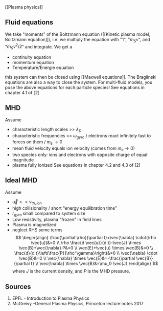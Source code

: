 [[Plasma physics]]


## Fluid equations
We take "moments" of the Boltzmann equation ([[Kinetic plasma model, Boltzmann equation]]), i.e. we multiply the equation with "1", "$m_S v$", and "$m_S v^2/2$" and integrate.
We get a
- continuity equation
- momentum equation
- Temperature/Energie equation

this system can then be closed using [[Maxwell equations]]. 
The Bragiinski equations are also a way to close the system.
For multi-fluid models, you pose the above equations for each particle species!
See equations in chapter 4.1 of [2]


## MHD
Assume
- characteristic length scales >> $\lambda_{D}$
- characteristic frequencies << $\omega_{gyro}$ / electrons react infinitely fast to forces on them / $m_e \to 0$
- mean fluid velocity equals ion velocity (comes from $m_e\to 0$)
- two species only: ions and electrons with opposite charge of equal magnitude
- plasma fully ionized
See equations in chapter 4.2 and 4.3 of [2]

## Ideal MHD
Assume
- $\vec{u}<<v_{th,ion}$ 
- high collisionality / short "energy equilibration time"
- $r_{gyro}$ small compared to system size
- Low resistivity, plasma "frozen" in field lines
- Plasma is magnetized
- neglect RHS some terms
$$
\begin{align}
\frac{\partial \rho}{\partial t}+\vec{\nabla} \cdot(\rho \vec{u})&=0 \\
\rho \frac{d \vec{u}}{d t}-\vec{J} \times \vec{B}+\vec{\nabla} P&=0 \\
\vec{E}+\vec{u} \times \vec{B}&=0 \\
\frac{d}{d t}\left(\frac{P}{\rho^\gamma}\right)&=0 \\
\vec{\nabla} \cdot \vec{B}&=0 \\
\vec{\nabla} \times \vec{E}&=-\frac{\partial \vec{B}}{\partial t} \\
\vec{\nabla} \times \vec{B}&=\mu_0 \vec{J}
\end{align}
$$
where $J$ is the current density, and $P$ is the MHD pressure.


## Sources
1. EPFL - Introduction to Plasma Physics
2. McGreivy -General Plasma Physics, Princeton lecture notes 2017